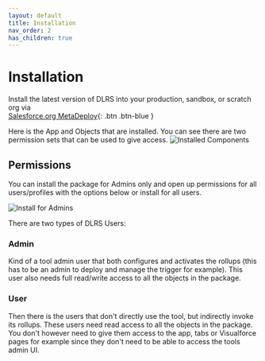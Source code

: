 ```yaml
---
layout: default
title: Installation
nav_order: 2
has_children: true
---
```


# Installation

Install the latest version of DLRS into your production, sandbox, or scratch org via <br/> [Salesforce.org MetaDeploy](https://install.salesforce.org/products/dlrs/latest){: .btn .btn-blue }

Here is the App and Objects that are installed. You can see there are two permission sets that can be used to give access.
![Installed Components](https://raw.githubusercontent.com/wiki/afawcett/declarative-lookup-rollup-summaries/images/InstalledComponents.PNG)

## Permissions

You can install the package for Admins only and open up permissions for all users/profiles with the options below or install for all users.

![Install for Admins](https://raw.githubusercontent.com/wiki/afawcett/declarative-lookup-rollup-summaries/images/Install-Admins-Only.PNG)

There are two types of DLRS Users:

### Admin

Kind of a tool admin user that both configures and activates the rollups (this has to be an admin to deploy and manage the trigger for example). This user also needs full read/write access to all the objects in the package.

### User

Then there is the users that don't directly use the tool, but indirectly invoke its rollups. These users need read access to all the objects in the package. You don't however need to give them access to the app, tabs or Visualforce pages for example since they don't need to be able to access the tools admin UI.
